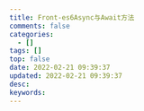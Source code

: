 ```yaml
---
title: Front-es6Async与Await方法
comments: false
categories:
  - []
tags: []
top: false
date: 2022-02-21 09:39:37
updated: 2022-02-21 09:39:37
desc:
keywords:
---
```

